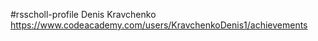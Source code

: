 #rsscholl-profile
Denis Kravchenko
https://www.codeacademy.com/users/KravchenkoDenis1/achievements

